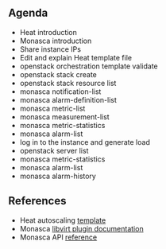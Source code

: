 Agenda
------

* Heat introduction
* Monasca introduction
* Share instance IPs
* Edit and explain Heat template file
* openstack orchestration template validate
* openstack stack create
* openstack stack resource list
* monasca notification-list
* monasca alarm-definition-list
* monasca metric-list
* monasca measurement-list
* monasca metric-statistics
* monasca alarm-list
* log in to the instance and generate load
* openstack server list
* monasca metric-statistics
* monasca alarm-list
* monasca alarm-history


References
----------
* Heat autoscaling [template](https://github.com/openstack/heat-templates/blob/master/hot/monasca/autoscaling.yaml)
* Monasca [libvirt plugin documentation](https://github.com/openstack/monasca-agent/blob/master/docs/Libvirt.md)
* Monasca API [reference](https://github.com/openstack/monasca-api/blob/master/docs/monasca-api-spec.md)
